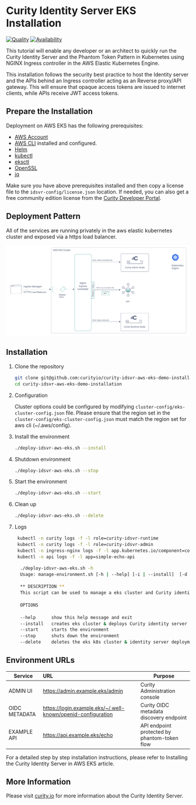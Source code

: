 #  Curity Identity Server EKS Installation

[![Quality](https://img.shields.io/badge/quality-experiment-red)](https://curity.io/resources/code-examples/status/)
[![Availability](https://img.shields.io/badge/availability-source-blue)](https://curity.io/resources/code-examples/status/)

This tutorial will enable any developer or an architect to quickly run the Curity Identity Server and the Phantom Token Pattern in Kubernetes using NGINX Ingress controller in the AWS Elastic Kubernetes Engine.

This installation follows the security best practice to host the Identity server and the APIs behind an Ingress controller acting as an Reverse proxy/API gateway. This will ensure that opaque access tokens are issued to internet clients, while APIs receive JWT access tokens.

## Prepare the Installation

Deployment on AWS EKS has the following prerequisites:
* [AWS Account](https://aws.amazon.com/premiumsupport/knowledge-center/create-and-activate-aws-account/) 
* [AWS CLI](https://docs.aws.amazon.com/cli/latest/userguide/getting-started-install.html) installed and configured.
* [Helm](https://helm.sh/)
* [kubectl](https://kubernetes.io/docs/tasks/tools/)
* [eksctl](https://docs.aws.amazon.com/eks/latest/userguide/eksctl.html)
* [OpenSSL](https://www.openssl.org/)
* [jq](https://stedolan.github.io/jq/) 

Make sure you have above prerequisites installed and then copy a license file to the `idsvr-config/license.json` location.
If needed, you can also get a free community edition license from the [Curity Developer Portal](https://developer.curity.io).


## Deployment Pattern

All of the services are running privately in the aws elastic kubernetes cluster and exposed via a https load balancer.

![deployment pattern](./docs/deployment-aws.png "deployment pattern")

## Installation

 1. Clone the repository
    ```sh
    git clone git@github.com:curityio/curity-idsvr-aws-eks-demo-installation.git
    cd curity-idsvr-aws-eks-demo-installation
    ```


 2. Configuration
 
    Cluster options could be configured by modifying `cluster-config/eks-cluster-config.json` file. Please ensure that the region set in the `cluster-config/eks-cluster-config.json` must match the region set for aws cli (~/.aws/config).


 3. Install the environment  
    ```sh
    ./deploy-idsvr-aws-eks.sh --install
    ```   


4. Shutdown environment  
    ```sh
    ./deploy-idsvr-aws-eks.sh --stop
    ```  


5. Start the environment  
    ```sh
    ./deploy-idsvr-aws-eks.sh --start
    ```  


6. Clean up
    ```sh
    ./deploy-idsvr-aws-eks.sh --delete
    ```


7. Logs
    ```sh
     kubectl -n curity logs -f -l role=curity-idsvr-runtime
     kubectl -n curity logs -f -l role=curity-idsvr-admin  
     kubectl -n ingress-nginx logs -f -l app.kubernetes.io/component=controller
     kubectl -n api logs -f -l app=simple-echo-api
    ```


    ```sh
      ./deploy-idsvr-aws-eks.sh -h
      Usage: manage-environment.sh [-h | --help] [-i | --install]  [-d | --delete]

      ** DESCRIPTION **
      This script can be used to manage a eks cluster and Curity identity server installation.

      OPTIONS

      --help      show this help message and exit
      --install   creates eks cluster & deploys Curity identity server along with other components
      --start     starts the environment   
      --stop      shuts down the environment
      --delete    deletes the eks k8s cluster & identity server deployment
    ```
   

## Environment URLs

| Service             | URL                                                           | Purpose                                                         |
| --------------------|:------------------------------------------------------------- | ----------------------------------------------------------------|
| ADMIN UI            | https://admin.example.eks/admin                               | Curity Administration console                                   |
| OIDC METADATA       | https://login.example.eks/~/.well-known/openid-configuration  | Curity OIDC metadata discovery endpoint                         |
| EXAMPLE API         | https://api.example.eks/echo                                  | API endpoint protected by phantom-token flow                    |



For a detailed step by step installation instructions, please refer to Installing the Curity Identity Server in AWS EKS article.

## More Information

Please visit [curity.io](https://curity.io/) for more information about the Curity Identity Server.